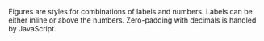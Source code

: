 Figures are styles for combinations of labels and numbers. Labels can be either inline or above the numbers. Zero-padding with decimals is handled by JavaScript.
